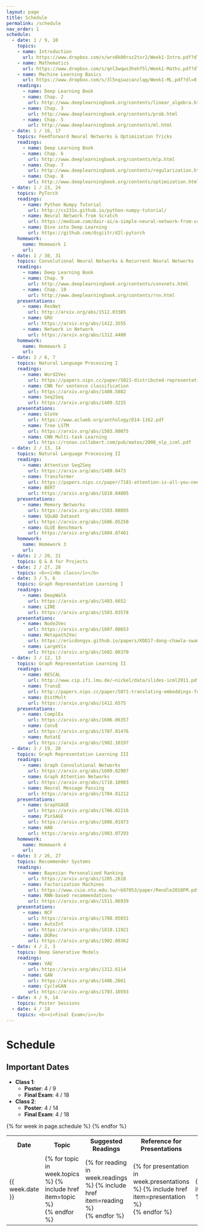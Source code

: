 ```yaml
---
layout: page
title: Schedule
permalink: /schedule
nav_order: 1
schedule:
  - date: 1 / 9, 10
    topics:
    - name: Introduction
      url: https://www.dropbox.com/s/wrx8k00rxz2txr2/Week1-Intro.pdf?dl=0
    - name: Mathematics
      url: https://www.dropbox.com/s/qnl3wqws3hehf5l/Week1-Maths.pdf?dl=0
    - name: Machine Learning Basics
      url: https://www.dropbox.com/s/3l5nqiwzcanzlqq/Week1-ML.pdf?dl=0
    readings:
      - name: Deep Learning Book
      - name: Chap. 2
        url: http://www.deeplearningbook.org/contents/linear_algebra.html
      - name: Chap. 3
        url: http://www.deeplearningbook.org/contents/prob.html
      - name: Chap. 5
        url: http://www.deeplearningbook.org/contents/ml.html
  - date: 1 / 16, 17
    topics: Feedforward Neural Networks & Optimization Tricks
    readings:
      - name: Deep Learning Book
      - name: Chap. 6
        url: http://www.deeplearningbook.org/contents/mlp.html
      - name: Chap. 7
        url: http://www.deeplearningbook.org/contents/regularization.html
      - name: Chap. 8
        url: http://www.deeplearningbook.org/contents/optimization.html
  - date: 1 / 23, 24
    topics: PyTorch
    readings:
      - name: Python Numpy Tutorial
        url: http://cs231n.github.io/python-numpy-tutorial/
      - name: Neural Network from Scratch
        url: https://medium.com/dair-ai/a-simple-neural-network-from-scratch-with-pytorch-and-google-colab-c7f3830618e0
      - name: Dive into Deep Learning
        url: https://github.com/dsgiitr/d2l-pytorch
    homework:
      name: Homework 1
      url:
  - date: 1 / 30, 31
    topics: Convolutional Neural Networks & Recurrent Neural Networks
    readings:
      - name: Deep Learning Book
      - name: Chap. 9
        url: http://www.deeplearningbook.org/contents/convnets.html
      - name: Chap. 10
        url: http://www.deeplearningbook.org/contents/rnn.html
    presentations:
      - name: ResNet
        url: http://arxiv.org/abs/1512.03385
      - name: GRU
        url: https://arxiv.org/abs/1412.3555
      - name: Network in Network
        url: https://arxiv.org/abs/1312.4400
    homework:
      name: Homework 2
      url:
  - date: 2 / 6, 7
    topics: Natural Language Processing I
    readings:
      - name: Word2Vec
        url: https://papers.nips.cc/paper/5021-distributed-representations-of-words-and-phrases-and-their-compositionality.pdf
      - name: CNN for sentence classification
        url: https://arxiv.org/abs/1408.5882
      - name: Seq2Seq
        url: https://arxiv.org/abs/1409.3215
    presentations:
      - name: GloVe
        url: https://www.aclweb.org/anthology/D14-1162.pdf
      - name: Tree LSTM
        url: https://arxiv.org/abs/1503.00075
      - name: CNN Multi-task Learning
        url: https://ronan.collobert.com/pub/matos/2008_nlp_icml.pdf
  - date: 2 / 13, 14
    topics: Natural Language Processing II
    readings:
      - name: Attention Seq2Seq
        url: https://arxiv.org/abs/1409.0473
      - name: Transformer
        url: https://papers.nips.cc/paper/7181-attention-is-all-you-need.pdf
      - name: BERT
        url: https://arxiv.org/abs/1810.04805
    presentations:
      - name: Memory Networks
        url: https://arxiv.org/abs/1503.08895
      - name: SQuAD Dataset
        url: https://arxiv.org/abs/1606.05250
      - name: GLUE Benchmark
        url: https://arxiv.org/abs/1804.07461
    homework:
      name: Homework 3
      url:
  - date: 2 / 20, 21
    topics: Q & A for Projects
  - date: 2 / 27, 28
    topics: <b><i>No class</i></b>
  - date: 3 / 5, 6
    topics: Graph Representation Learning I
    readings:
      - name: DeepWalk
        url: https://arxiv.org/abs/1403.6652
      - name: LINE
        url: https://arxiv.org/abs/1503.03578
    presentations:
      - name: Node2Vec
        url: https://arxiv.org/abs/1607.00653
      - name: Metapath2Vec
        url: https://ericdongyx.github.io/papers/KDD17-dong-chawla-swami-metapath2vec.pdf
      - name: LargeVis
        url: https://arxiv.org/abs/1602.00370
  - date: 3 / 12, 13
    topics: Graph Representation Learning II
    readings:
      - name: RESCAL
        url: http://www.cip.ifi.lmu.de/~nickel/data/slides-icml2011.pdf
      - name: TransE
        url: http://papers.nips.cc/paper/5071-translating-embeddings-for-modeling-multi-relational-data.pdf
      - name: DistMult
        url: https://arxiv.org/abs/1412.6575
    presentations:
      - name: ComplEx
        url: https://arxiv.org/abs/1606.06357
      - name: ConvE
        url: https://arxiv.org/abs/1707.01476
      - name: RotatE
        url: https://arxiv.org/abs/1902.10197
  - date: 3 / 19, 20
    topics: Graph Representation Learning III
    readings:
      - name: Graph Convolutional Networks
        url: https://arxiv.org/abs/1609.02907
      - name: Graph Attention Networks
        url: https://arxiv.org/abs/1710.10903
      - name: Neural Message Passing
        url: https://arxiv.org/abs/1704.01212
    presentations:
      - name: GraphSAGE
        url: https://arxiv.org/abs/1706.02216
      - name: PinSAGE
        url: https://arxiv.org/abs/1806.01973
      - name: HAN
        url: https://arxiv.org/abs/1903.07293
    homework:
      name: Homework 4
      url: 
  - date: 3 / 26, 27
    topics: Recommender Systems
    readings:
      - name: Bayesian Personalized Ranking
        url: https://arxiv.org/abs/1205.2618
      - name: Factorization Machines
        url: https://www.csie.ntu.edu.tw/~b97053/paper/Rendle2010FM.pdf
      - name: RNN-based recommendations
        url: https://arxiv.org/abs/1511.06939
    presentations:
      - name: NCF
        url: https://arxiv.org/abs/1708.05031
      - name: AutoInt
        url: https://arxiv.org/abs/1810.11921
      - name: DGRec
        url: https://arxiv.org/abs/1902.09362
  - date: 4 / 2, 3
    topics: Deep Generative Models
    readings:
      - name: VAE
        url: https://arxiv.org/abs/1312.6114
      - name: GAN
        url: https://arxiv.org/abs/1406.2661
      - name: CycleGAN
        url: https://arxiv.org/abs/1703.10593
  - date: 4 / 9, 14
    topics: Poster Sessions
  - date: 4 / 18
    topics: <b><i>Final Exam</i></b>
---
```


Schedule
========

Important Dates
---------------
- **Class 1**:
  - **Poster**: 4 / 9
  - **Final Exam**: 4 / 18
- **Class 2**:
  - **Poster**: 4 / 14
  - **Final Exam**: 4 / 18

<table>
  <tr>
    <th>Date</th>
    <th>Topic</th>
    <th>Suggested Readings</th>
    <th>Reference for Presentations</th>
    <th>Homework</th>
  </tr>
  {% for week in page.schedule %}
    <tr>
      <td>{{ week.date }}</td>
      <td>
      {% for topic in week.topics %}
        {% include href item=topic %}<br>
      {% endfor %}
      </td>
      <td>
      {% for reading in week.readings %}
        {% include href item=reading %}<br>
      {% endfor %}
      </td>
      <td>
      {% for presentation in week.presentations %}
        {% include href item=presentation %}<br>
      {% endfor %}
      </td>
      <td>{% include href item=week.homework %}</td>
    </tr>
  {% endfor %}
</table>
